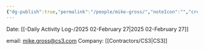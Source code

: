 ```yaml
---
{"dg-publish":true,"permalink":"/people/mike-gross/","noteIcon":"","created":"2025-05-20T09:18:16.752-05:00"}
---
```


Date: [[-Daily Activity Log-/2025 02-February 27\|2025 02-February 27]]

email: mike.gross@cs3.com
Company: [[Contractors/CS3\|CS3]]